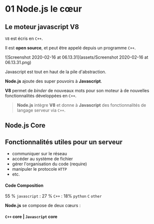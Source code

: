 # 01 Node.js le cœur

## Le moteur javascript **V8**

`V8` est écris en `C++`.

Il est **open source**, et peut être appelé depuis un programme `C++`.

 ![Screenshot 2020-02-16 at 06.13.31](assets/Screenshot 2020-02-16 at 06.13.31.png)

Javascript est tout en haut de la pile d'abstraction.

**Node.js** ajoute des super pouvoirs à **Javascript**.

**V8** permet de *binder* de nouveaux mots pour son moteur à de nouvelles fonctionnalités développées en `C++`.

> **Node.js** intègre **V8** et donne à **Javascript** des fonctionnalités de langage serveur via `C++`. 

## Node.js Core

## Fonctionnalités utiles pour un serveur

- communiquer sur le réseau
- accéder au système de fichier
- gérer l'organisation du code (require)
- manipuler le protocole `HTTP`
- etc.

#### Code Composition

55 % `javascript` : 27 % `C++` : 18% `python` `C` `other`

**Node.js** se compose de deux cœurs :

#### `C++` core | `Javascript` core

